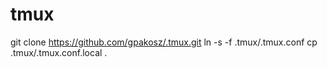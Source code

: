 # tmux
git clone https://github.com/gpakosz/.tmux.git
    ln -s -f .tmux/.tmux.conf
    cp .tmux/.tmux.conf.local .





